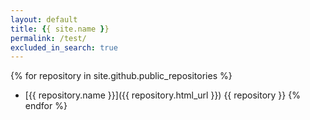 ```yaml
---
layout: default
title: {{ site.name }}
permalink: /test/
excluded_in_search: true
---
```


{% for repository in site.github.public_repositories %}
  * [{{ repository.name }}]({{ repository.html_url }})
    {{ repository }}
{% endfor %}

